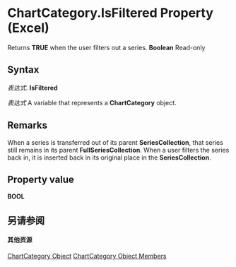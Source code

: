 
# ChartCategory.IsFiltered Property (Excel)

Returns  **TRUE** when the user filters out a series. **Boolean** Read-only


## Syntax

 _表达式_. **IsFiltered**

 _表达式_ A variable that represents a **ChartCategory** object.


## Remarks

When a series is transferred out of its parent  **SeriesCollection**, that series still remains in its parent **FullSeriesCollection**. When a user filters the series back in, it is inserted back in its original place in the **SeriesCollection**.


## Property value

 **BOOL**


## 另请参阅


#### 其他资源


[ChartCategory Object](2060fdef-8da0-b549-462d-129cf093a3da.md)
[ChartCategory Object Members](http://msdn.microsoft.com/library/916d6391-fd6d-c425-cecb-f4c61c513886%28Office.15%29.aspx)